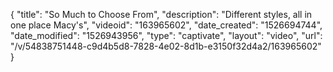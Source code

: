 {
    "title": "So Much to Choose From",
    "description": "Different styles, all in one place Macy's",
    "videoid": "163965602",
    "date_created": "1526694744",
    "date_modified": "1526943956",
    "type": "captivate",
    "layout": "video",
    "url": "\/v\/54838751448-c9d4b5d8-7828-4e02-8d1b-e3150f32d4a2\/163965602"
}